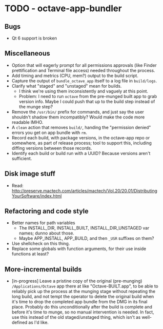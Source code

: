 # TODO - octave-app-bundler

## Bugs

* Qt 6 support is broken

## Miscellaneous

* Option that will eagerly prompt for all permissions approvals (like Finder prettification and Terminal file access) needed throughout the process.
* Add timing and metrics (CPU, mem?) output to the build script.
* Capture the output of `bundle_octave_app` itself to a log file in `build/logs`.
* Clarify what "staged" and "unstaged" mean for builds.
  * I think we're using them inconsistently and vaguely at this point.
  * Problem: I need to run `octave` from the pre-munged built app to grab version info. Maybe I could push that up to the build step instead of the munge step?
* Remove the `/usr/bin/` prefix for commands, and just say the user shouldn't shadow them incompatibly? Would make the code more readable IMHO.
* A `clean` action that removes `build/`, handing the "permission denied" errors you get on app bundle with `rm`.
* Record each build, with package versions, in the octave-app repo or somewhere, as part of release process; tool to support this, including diffing versions between those records.
* Identify each build or build run with a UUID? Because versions aren't sufficient.

## Disk image stuff

* Read: <http://preserve.mactech.com/articles/mactech/Vol.20/20.01/DistributingYourSoftware/index.html>

## Refactoring and code style

* Better names for path variables
  * The INSTALL_DIR, INSTALL_BUILT, INSTALL_DIR_UNSTAGED var names; dunno about those.
  * Maybe APP_INSTALL, APP_BUILD, and then `_USR` suffixes on them?
* Use shellcheck on this thing.
* Replace some globals with function arguments, for their use inside functions at least?

## More-incremental builds

* [in-progress] Leave a pristine copy of the original (pre-munging) `/Applications/Octave` app there at like "Octave-BUILT.app", to be able to reliably pick up the process at the munging stage without repeating the long build, and not tempt the operator to delete the original build when it's time to drop the completed app bundle from the DMG in its final place. Probably do this unconditionally after the build is complete and before it's time to munge, so no manual intervention is needed. In fact, use this instead of the old staged/unstaged thing, which isn't as well-defined as I'd like.
